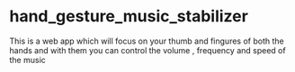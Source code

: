 # hand_gesture_music_stabilizer
This is a web app which will focus on your thumb and fingures of both the hands and with them you can control the volume , frequency and speed of the music 
